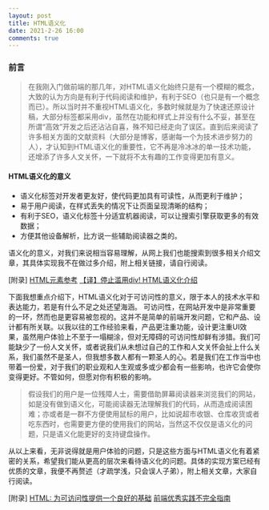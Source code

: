 ```yaml
---
layout: post
title: HTML语义化
date: 2021-2-26 16:00
comments: true
---
```



### 前言

>在我刚入门做前端的那几年，对HTML语义化始终只是有一个模糊的概念，大致的认为方向是有利于代码阅读和维护，有利于SEO（也只是有一个概念而已）。所以当时并不重视HTML语义化，多数时候就是为了快速还原设计稿，大部分标签都采用div，虽然在功能和样式上并没有什么不妥，甚至在所谓“高效”开发之后还沾沾自喜，殊不知已经走向了误区。直到后来阅读了许多相关方面的文献资料（大部分是博客，感谢每一个为技术进步努力的人），才认知到HTML语义化的重要性，它不再是冷冰冰的单一技术功能，还增添了许多人文关怀，一下就将不太有趣的工作变得更加有意义。

<!-- more -->

#### HTML语义化的意义
- 语义化标签对开发者更友好，使代码更加具有可读性，从而更利于维护；
- 易于用户阅读，在样式丢失的情况下让页面呈现清晰的结构；
- 有利于SEO，语义化标签十分适宜机器阅读，可以让搜索引擎获取更多的有效数据；
- 方便其他设备解析，比方说一些辅助阅读器之类的。

语义化的意义，对我们来说相当容易理解，从网上我们也能搜索到很多相关介绍文章，其具体实现我不在做过多介绍，附上相关链接，请自行阅读。

[附录]
[HTML元素参考](https://developer.mozilla.org/zh-CN/docs/Web/HTML/Element)
[【译】停止滥用div! HTML语义化介绍](https://juejin.cn/post/6844903817968893960)

下面我想重点介绍下，HTML语义化对于可访问性的意义，限于本人的技术水平和表达能力，若是有什么不足之处还望海涵。
可访问性，在网站开发中是非常重要的一环，然而也是更容易被忽视的。这并不是简单的前端开发问题，它和产品、设计都有所关联。以我以往的工作经验来看，产品更注重功能，设计更注重UI效果，虽然用户体验上不至于一塌糊涂，但对无障碍的可访问性却鲜有涉猎。我们可能缺少了一份人文关怀，或者说我们从未想过自己的工作和人文关怀会扯上什么关系，我们虽然不是圣人，但我想多数人都有一颗圣人的心。若是我们在工作当中也带着一份爱，对于我们的职业观和人生观或多或少都会有一些影响，也许它会使你变得更好。不管如何，但愿对你有积极的影响。

> 假设我们的用户是一位残障人士，需要借助屏幕阅读器来浏览我们的网站，如是没有做到语义化，可能阅读器无法理解我们的代码，从而造成阅读困难；亦或者是一群不方便使用鼠标的用户，比如说超市收银、仓库收货或者吃东西时，也需要更方便的使用我们的网站，当然这不仅仅是语义化的问题，只是语义化能更好的支持键盘操作。

从以上来看，无非说得就是用户体验的问题，只是这些方面与HTML语义化有着紧密的关系，希望我们能从更高的层次来看待语义化的问题。具体的实现方案已经有优质的文章，我便不再赘述（才疏学浅，只会误人子弟），附上相关文章，大家自行阅读。

[附录]
[HTML: 为可访问性提供一个良好的基础](https://developer.mozilla.org/zh-CN/docs/Learn/Accessibility/HTML)
[前端优秀实践不完全指南](https://juejin.cn/post/6932647134944886797)